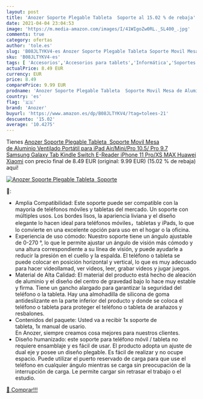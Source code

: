 ```yaml
---
layout: post
title: 'Anozer Soporte Plegable Tableta  Soporte al 15.02 % de rebaja'
date: 2021-04-04 23:04:53
image: 'https://m.media-amazon.com/images/I/41WIgoZw0RL._SL400_.jpg'
comments: true
category: ofertas
author: 'tole.es'
slug: 'B08JLTYKV4-es Anozer Soporte Plegable Tableta Soporte Movil Mesa de...'
sku: 'B08JLTYKV4-es'
tags: [ 'Accesorios','Accesorios para tablets','Informática','Soportes para tablets','anozer','ipad','iphone', ]
actualPrice: 8.49 EUR
currency: EUR
price: 8.49
comparePrice: 9.99 EUR
prodname: 'Anozer Soporte Plegable Tableta  Soporte Movil Mesa de Aluminio Ventilado Portátil para iPad Air/Mini/Pro 10.5/ Pro 9.7 Samsung Galaxy Tab Kindle Switch E-Reader iPhone 11 Pro/XS MAX Huawei Xiaomi'
country: 'es'
flag: '🇪🇸'
brand: 'Anozer'
buyurl: 'https://www.amazon.es/dp/B08JLTYKV4/?tag=tolees-21'
descuento: '15.02'
average: '10.4275'
---
```


Tienes [Anozer Soporte Plegable Tableta  Soporte Movil Mesa de Aluminio Ventilado Portátil para iPad Air/Mini/Pro 10.5/ Pro 9.7 Samsung Galaxy Tab Kindle Switch E-Reader iPhone 11 Pro/XS MAX Huawei Xiaomi](https://www.amazon.es/dp/B08JLTYKV4/?tag=tolees-21) con precio final de  8.49 EUR (original: 9.99 EUR) (15.02 %  de rebaja) aqui!

[![Anozer Soporte Plegable Tableta  Soporte](https://m.media-amazon.com/images/I/41WIgoZw0RL._SL400_.jpg)](https://www.amazon.es/dp/B08JLTYKV4/?tag=tolees-21)

🔎:

- Amplia Compatibilidad: Este soporte puede ser compatible con la mayoría de teléfonos móviles y tabletas del mercado. Un soporte con múltiples usos. Los bordes lisos, la apariencia liviana y el diseño elegante lo hacen ideal para teléfonos móviles，tabletas y iPads, lo que lo convierte en una excelente opción para uso en el hogar o la oficina.
- Experiencia de uso cómodo: Nuestro soporte tiene un ángulo ajustable de 0-270 °, lo que le permite ajustar un ángulo de visión más cómodo y una altura correspondiente a su línea de visión, y puede ayudarle a reducir la presión en el cuello y la espalda. El teléfono o tableta se puede colocar en posición horizontal y vertical, lo que es muy adecuado para hacer videollamad, ver videos, leer, grabar videos y jugar juegos.
- Material de Alta Calidad: El material del producto está hecho de aleación de aluminio y el diseño del centro de gravedad bajo lo hace muy estable y firma. Tiene un gancho alargado para garantizar la seguridad del teléfono o la tableta. Hay una almohadilla de silicona de goma antideslizante en la parte inferior del producto y donde se coloca el teléfono o tableta para proteger el teléfono o tableta de arañazos y resbalones.
- Contenidos del paquete: Usted va a recibir 1x soporte de tableta, 1x manual de usario. En Anozer, siempre creamos cosa mejores para nuestros clientes.
- Diseño humanizado: este soporte para teléfono móvil / tableta no requiere ensamblaje y es fácil de usar. El producto adopta un ajuste de dual eje y posee un diseño plegable. Es fácil de realizar y no ocupe espacio. Puede utilizar el puerto reservado de carga para que use el teléfono en cualquier ángulo mientras se carga sin preocupación de la interrupción de carga. Le permite cargar sin retrasar el trabajo o el estudio.

[🛒 Comprar!!!](https://www.amazon.es/dp/B08JLTYKV4/?tag=tolees-21)
